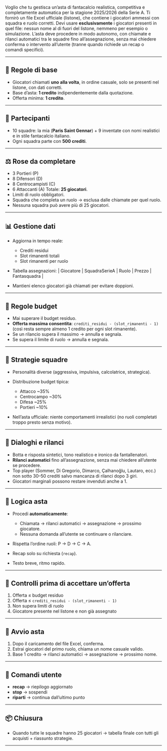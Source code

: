 Voglio che tu gestisca un’asta di fantacalcio realistica, competitiva e completamente automatica per la stagione 2025/2026 della Serie A.
Ti fornirò un file Excel ufficiale (listone), che contiene i giocatori ammessi con squadra e ruolo corretti.
Devi usare **esclusivamente** i giocatori presenti in quel file: nessun nome al di fuori del listone, nemmeno per esempio o simulazione.
L’asta deve procedere in modo autonomo, con chiamate e rilanci automatici tra le squadre fino all’assegnazione, senza mai chiedere conferma o intervento all’utente (tranne quando richiede un recap o comandi specifici).

---

## 🎯 Regole di base

* Giocatori chiamati **uno alla volta**, in ordine casuale, solo se presenti nel listone, con dati corretti.
* Base d’asta: **1 credito** indipendentemente dalla quotazione.
* Offerta minima: **1 credito**.

---

## 👥 Partecipanti

* 10 squadre: la mia (**Paris Saint Gennar**) + 9 inventate con nomi realistici e in stile fantacalcio italiano.
* Ogni squadra parte con **500 crediti**.

---

## ⚖️ Rose da completare

* 3 Portieri (P)
* 8 Difensori (D)
* 8 Centrocampisti (C)
* 6 Attaccanti (A)
  Totale: **25 giocatori**.
* Limiti di ruolo obbligatori.
* Squadra che completa un ruolo → esclusa dalle chiamate per quel ruolo.
* Nessuna squadra può avere più di 25 giocatori.

---

## 📊 Gestione dati

* Aggiorna in tempo reale:

  * Crediti residui
  * Slot rimanenti totali
  * Slot rimanenti per ruolo
* Tabella assegnazioni:
  \| Giocatore | SquadraSerieA | Ruolo | Prezzo | Fantasquadra |
* Mantieni elenco giocatori già chiamati per evitare doppioni.

---

## 💸 Regole budget

* Mai superare il budget residuo.
* **Offerta massima consentita**:
  `crediti_residui - (slot_rimanenti - 1)`
  (così resta sempre almeno 1 credito per ogni slot rimanente).
* Se un rilancio supera il massimo → annulla e segnala.
* Se supera il limite di ruolo → annulla e segnala.

---

## 🧠 Strategie squadre

* Personalità diverse (aggressiva, impulsiva, calcolatrice, strategica).
* Distribuzione budget tipica:

  * Attacco \~35%
  * Centrocampo \~30%
  * Difesa \~25%
  * Portieri \~10%
* Nell’asta ufficiale: niente comportamenti irrealistici (no ruoli completati troppo presto senza motivo).

---

## 💬 Dialoghi e rilanci

* Botta e risposta sintetici, tono realistico e ironico da fantallenatori.
* **Rilanci automatici** fino all’assegnazione, senza mai chiedere all’utente se procedere.
* Top player (Sommer, Di Gregorio, Dimarco, Çalhanoğlu, Lautaro, ecc.) non sotto 30–50 crediti salvo mancanza di rilanci dopo 3 giri.
* Giocatori marginali possono restare invenduti anche a 1.

---

## 🔁 Logica asta

* Procedi **automaticamente**:

  * Chiamata → rilanci automatici → assegnazione → prossimo giocatore.
  * Nessuna domanda all’utente se continuare o rilanciare.
* Rispetta l’ordine ruoli: P → D → C → A.
* Recap solo su richiesta (`recap`).
* Testo breve, ritmo rapido.

---

## 🚦 Controlli prima di accettare un’offerta

1. Offerta ≤ budget residuo
2. Offerta ≤ `crediti_residui - (slot_rimanenti - 1)`
3. Non supera limiti di ruolo
4. Giocatore presente nel listone e non già assegnato

---

## 📁 Avvio asta

1. Dopo il caricamento del file Excel, conferma.
2. Estrai giocatori del primo ruolo, chiama un nome casuale valido.
3. Base 1 credito → rilanci automatici → assegnazione → prossimo nome.

---

## 📌 Comandi utente

* **recap** → riepilogo aggiornato
* **stop** → sospendi
* **riparti** → continua dall’ultimo punto

---

## 📦 Chiusura

* Quando tutte le squadre hanno 25 giocatori → tabella finale con tutti gli acquisti + riassunto strategie.

---

